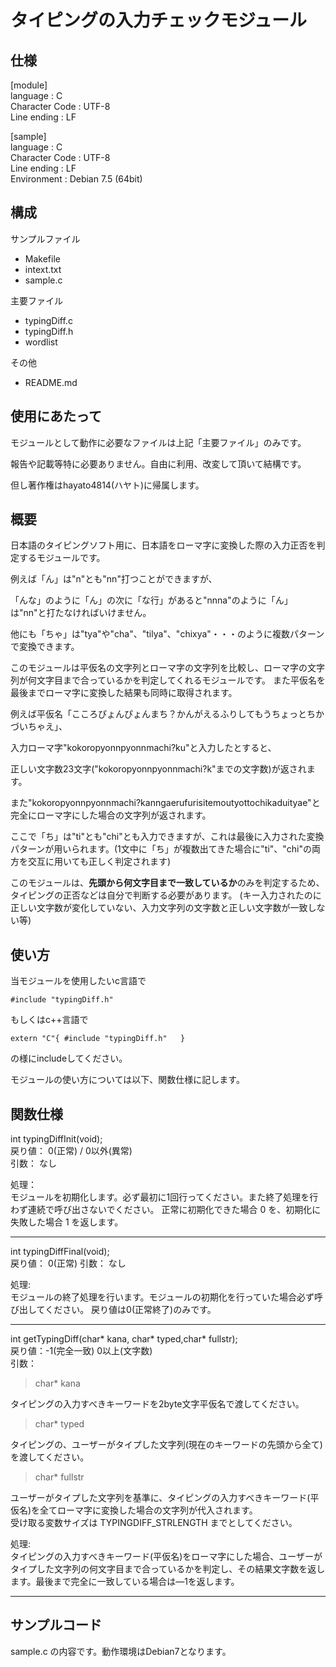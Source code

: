 # タイピングの入力チェックモジュール

## 仕様

[module]  
language       : C  
Character Code : UTF-8  
Line ending    : LF  

[sample]  
language       : C  
Character Code : UTF-8  
Line ending    : LF  
Environment    : Debian 7.5 (64bit)  

## 構成

サンプルファイル
* Makefile
* intext.txt
* sample.c


主要ファイル
* typingDiff.c
* typingDiff.h
* wordlist


その他
* README.md

## 使用にあたって

モジュールとして動作に必要なファイルは上記「主要ファイル」のみです。

報告や記載等特に必要ありません。自由に利用、改変して頂いて結構です。

但し著作権はhayato4814(ハヤト)に帰属します。

## 概要

日本語のタイピングソフト用に、日本語をローマ字に変換した際の入力正否を判定するモジュールです。

例えば「ん」は"n"とも"nn"打つことができますが、

「んな」のように「ん」の次に「な行」があると"nnna"のように「ん」は"nn"と打たなければいけません。

他にも「ちゃ」は"tya"や"cha"、"tilya"、"chixya"・・・のように複数パターンで変換できます。

このモジュールは平仮名の文字列とローマ字の文字列を比較し、ローマ字の文字列が何文字目まで合っているかを判定してくれるモジュールです。
また平仮名を最後までローマ字に変換した結果も同時に取得されます。

例えば平仮名「こころぴょんぴょんまち？かんがえるふりしてもうちょっとちかづいちゃえ」、  

入力ローマ字"kokoropyonnpyonnmachi?ku"と入力したとすると、

正しい文字数23文字("kokoropyonnpyonnmachi?k"までの文字数)が返されます。

また"kokoropyonnpyonnmachi?kanngaerufurisitemoutyottochikaduityae"と完全にローマ字にした場合の文字列が返されます。

ここで「ち」は"ti"とも"chi"とも入力できますが、これは最後に入力された変換パターンが用いられます。(1文中に「ち」が複数出てきた場合に"ti"、"chi"の両方を交互に用いても正しく判定されます)

このモジュールは、**先頭から何文字目まで一致しているか**のみを判定するため、タイピングの正否などは自分で判断する必要があります。
(キー入力されたのに正しい文字数が変化していない、入力文字列の文字数と正しい文字数が一致しない等)

## 使い方

当モジュールを使用したいc言語で

`#include "typingDiff.h"`

もしくはc++言語で

`
extern "C"{
    #include "typingDiff.h"  
}
`

の様にincludeしてください。

モジュールの使い方については以下、関数仕様に記します。

## 関数仕様

int typingDiffInit(void);  
戻り値： 0(正常) / 0以外(異常)  
引数： なし  

処理：  
モジュールを初期化します。必ず最初に1回行ってください。また終了処理を行わず連続で呼び出さないでください。
正常に初期化できた場合 0 を、初期化に失敗した場合 1 を返します。

***

int typingDiffFinal(void);  
戻り値： 0(正常)
引数： なし

処理:  
モジュールの終了処理を行います。モジュールの初期化を行っていた場合必ず呼び出してください。
戻り値は0(正常終了)のみです。

***

int getTypingDiff(char* kana, char* typed,char* fullstr);  
戻り値：-1(完全一致) 0以上(文字数)  
引数：  
> char* kana  

タイピングの入力すべきキーワードを2byte文字平仮名で渡してください。

> char* typed  

タイピングの、ユーザーがタイプした文字列(現在のキーワードの先頭から全て)を渡してください。

> char* fullstr  

ユーザーがタイプした文字列を基準に、タイピングの入力すべきキーワード(平仮名)を全てローマ字に変換した場合の文字列が代入されます。  
受け取る変数サイズは TYPINGDIFF_STRLENGTH までとしてください。

処理:  
タイピングの入力すべきキーワード(平仮名)をローマ字にした場合、ユーザーがタイプした文字列の何文字目まで合っているかを判定し、その結果文字数を返します。最後まで完全に一致している場合は―1を返します。

***

## サンプルコード

sample.c の内容です。動作環境はDebian7となります。
